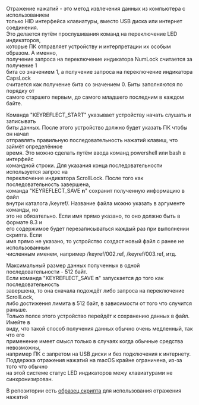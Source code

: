 Отражение нажатий - это метод извлечения данных из компьютера с использованием  
только HID интерфейса клавиатуры, вместо USB диска или интернет соединения.  
Это делается путём прослушивания команд на переключение LED индикаторов,  
которые ПК отправляет устройству и интерпретации их особым образом. А именно,  
получение запроса на переключение индикатора NumLock считается за получение 1  
бита со значением 1, а получение запроса на переключение индикатора CapsLock  
считается как получение бита со значением 0. Биты заполняются по порядку от  
самого старшего первым, до самого младшего последним в каждом байте.  
  
Команда "KEYREFLECT_START" указывает устройству начать слушать и записывать  
биты данных. После этого устройство должно будет указать ПК чтобы он начал  
отправлять правильную последовательность нажатий клавиш, что займёт определённое  
время. Это можно сделать путём ввода команд powershell или bash в интерфейс  
командной строки. Для указания конца последовательности используется запрос на  
переключение индикатора ScrollLock. После того как последовательность завершена,  
команда "KEYREFLECT_SAVE **n**" сохранит полученную информацию в файл  
внутри каталога /keyref/. Название файла можно указать в аргументе команды, но  
это не обязательно. Если имя прямо указано, то оно должно быть в формате 8.3 и  
его содержимое будет перезаписываться каждый раз при выполнении скрипта. Если  
имя прямо не указано, то устройство создаст новый файл с ранее не использованным  
численным именем, например /keyref/002.ref, /keyref/003.ref, итд.  
  
Максимальный размер данных полученных в одной последовательности - 512 байт.  
Если команда "KEYREFLECT_SAVE **n**" запускается до того как последовательность  
завершена, то она сначала подождёт либо запроса на переключение ScrollLock,  
либо достижения лимита в 512 байт, в зависимости от того что случится раньше.  
Только полсе этого устройство перейдёт к сохранению данных в файл. Имейте в  
виду, что такой способ получения данных обычно очень медленный, так что его  
применение имеет смысл только в случаях когда обычные средства невозможны,  
например ПК с запретом на USB диски и без подключения к интернету.  
Поддержка отражения нажатий на macOS крайне ограничена, из-за того что обычно  
на этой системе статус LED индикаторов межу клавиатурами не синхронизирован.  
  
В репозитории есть [образец скрипта](https://github.com/krakrukra/PocketAdmin/tree/master/extra/payloads/KeystrokeReflectionTest) для использования отражения нажатий  
  
